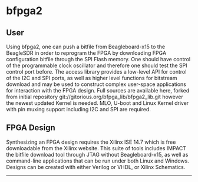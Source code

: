 
# bfpga2

## User
Using bfpga2, one can push a bitfile from Beagleboard-x15 to the BeagleSDR in order to reprogram the FPGA by downloading FPGA configuration bitfile through the SPI Flash memory. One should have control of the programmable clock oscillator and therefore one should test the SPI control port before. The access library provides a low-level API for control of the I2C and SPI ports, as well as higher level functions for bitstream download and may be used to construct complex user-space applications for interaction with the FPGA design. Full sources are available here, forked from initial repository git://gitorious.org/bfpga_lib/bfpga2_lib.git
however the newest updated Kernel is needed. MLO, U-boot and Linux Kernel driver with pin muxing support including I2C and SPI are required.

## FPGA Design
Synthesizing an FPGA design requires the Xilinx ISE 14.7 which is free downloadable from the Xilinx website.
This suite of tools includes IMPACT the bitfile download tool through JTAG without Beagleboard-x15, as well as command-line applications that can be run under both Linux and Windows. Designs can be created with either Verilog or VHDL, or Xilinx Schematics.

------
